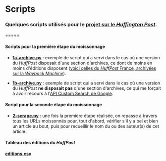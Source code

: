 # Scripts

### Quelques scripts utilisés pour le [projet sur le *Huffington Post*](../README.md).
=====

#### Scripts pour la première étape du moissonnage

* [**1a-archive.py**](1a-archive.py)&nbsp;: exemple de script qui a servi dans le cas où une version du *HuffPost* disposait d'une section d'archives, ce dont de moins en moins d'éditions disposent ([voici celles du *HuffPost* France, archivées sur la *Wayback Machine*](https://web.archive.org/web/20160806214824/http://www.huffingtonpost.fr/archive/2015-12)).

*  [**1b-archive.py**](1b-archive.py)&nbsp;: exemple de script qui a servi dans le cas où une version du *HuffPost* **ne disposait pas** d'une section d'archives, ce qui me forçait à avoir recours à l'[API Custom Search de Google](https://developers.google.com/custom-search/json-api/v1/overview).

#### Script pour la seconde étape du moissonnage

* [**2-scrape.py**](2-scrape.py)&nbsp;: une fois la première étape réalisée, on repasse à travers tous les URLs moissonnés pour, tout d'abord, vérifier s'il y a bel et bien un article au bout, puis pour recueillir le nom du ou des auteur(s) de cet article.

#### Tableau des éditions du *HuffPost*

[**editions.csv**](editions.csv)
